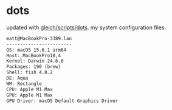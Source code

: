 # dots

updated with [gleich/scripts/dots](https://github.com/gleich/scripts/tree/main/dots). my system configuration files.

```txt
matt@MacBookPro-3389.lan 
------------------------ 
OS: macOS 15.6.1 arm64 
Host: MacBookPro18,4 
Kernel: Darwin 24.6.0 
Packages: 190 (brew) 
Shell: fish 4.0.2 
DE: Aqua 
WM: Rectangle 
CPU: Apple M1 Max 
GPU: Apple M1 Max 
GPU Driver: macOS Default Graphics Driver
```